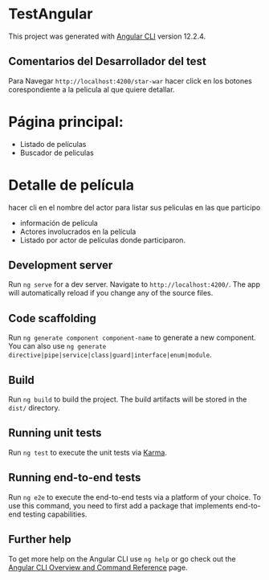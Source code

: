 # TestAngular

This project was generated with [Angular CLI](https://github.com/angular/angular-cli) version 12.2.4.

## Comentarios del Desarrollador del test

Para Navegar `http://localhost:4200/star-war`
hacer click en los botones corespondiente a la pelicula al que quiere detallar.
# Página principal:
- Listado de películas
- Buscador de peliculas

# Detalle de película
hacer cli en el nombre del actor para listar sus peliculas en las que participo
- información de película
- Actores involucrados en la película
- Listado por actor de películas donde participaron.

## Development server

Run `ng serve` for a dev server. Navigate to `http://localhost:4200/`. The app will automatically reload if you change any of the source files.

## Code scaffolding

Run `ng generate component component-name` to generate a new component. You can also use `ng generate directive|pipe|service|class|guard|interface|enum|module`.

## Build

Run `ng build` to build the project. The build artifacts will be stored in the `dist/` directory.

## Running unit tests

Run `ng test` to execute the unit tests via [Karma](https://karma-runner.github.io).

## Running end-to-end tests

Run `ng e2e` to execute the end-to-end tests via a platform of your choice. To use this command, you need to first add a package that implements end-to-end testing capabilities.

## Further help

To get more help on the Angular CLI use `ng help` or go check out the [Angular CLI Overview and Command Reference](https://angular.io/cli) page.
